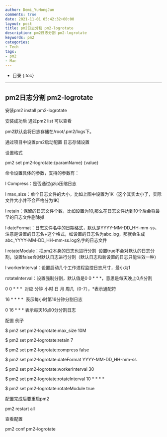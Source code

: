 ```yaml
---
author: Demi_YuHongJun
comments: true
date: 2021-11-01 05:42:32+00:00
layout: post
title: pm2日志分割 pm2-logrotate
description: pm2日志分割 pm2-logrotate
keywords: pm2
categories:
- Tech
tags:
- pm2
- Mac
---
```

* 目录
{:toc}
---

## pm2日志分割 pm2-logrotate


安装pm2 install pm2-logrotate

安装成功后 通过pm2 list 可以查看

pm2默认会将日志存储在/root/.pm2/logs下。

通过项目中设置pm2启动配置 日志存储设置

设置格式

pm2 set pm2-logrotate:{paramName} {value}

命令设置具体的参数，支持的参数有：

l Compress：是否通过gzip压缩日志

l max_size：单个日志文件的大小，比如上图中设置为1K（这个其实太小了，实际文件大小并不会严格分为1K）

l retain：保留的日志文件个数，比如设置为10,那么在日志文件达到10个后会将最早的日志文件删除掉

l dateFormat：日志文件名中的日期格式，默认是YYYY-MM-DD_HH-mm-ss，注意是设置的日志名+这个格式，如设置的日志名为abc.log，那就会生成abc_YYYY-MM-DD_HH-mm-ss.log名字的日志文件

l rotateModule：把pm2本身的日志也进行分割  设置true不会对默认的日志分割，设置false会对默认日志进行分割（默认日志和新设置的日志只能生效一种）

l workerInterval：设置启动几个工作进程监控日志尺寸，最小为1

rotateInterval：设置强制分割，默认值是0 0 * * *，意思是每天晚上0点分割

0 0 * * *  对应 分钟 小时 日 月 周几（0-7），*表示通配符

16 * * * *  表示每小时第16分钟分割日志

0 16 * * * 表示每天16点0分分割日志

配置 例子

$ pm2 set pm2-logrotate:max_size 10M

$ pm2 set pm2-logrotate:retain 7

$ pm2 set pm2-logrotate:compress false

$ pm2 set pm2-logrotate:dateFormat YYYY-MM-DD_HH-mm-ss

$ pm2 set pm2-logrotate:workerInterval 30

$ pm2 set pm2-logrotate:rotateInterval 10 * * * *

$ pm2 set pm2-logrotate:rotateModule true

配置完成后要重启pm2

pm2 restart all

查看配置

pm2 conf pm2-logrotate